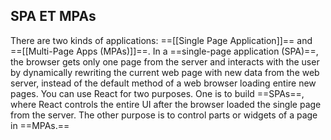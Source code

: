 ## SPA ET MPAs
There are two kinds of applications: ==[[Single Page Application]]== and ==[[Multi-Page Apps (MPAs)]]==. In a ==single-page application (SPA)==, the browser gets only one page from the server and interacts with the user by dynamically rewriting the current web page with new data from the web server, instead of the default method of a web browser loading entire new pages. You can use React for two purposes. One is to build ==SPAs==, where React controls the entire UI after the browser loaded the single page from the server. The other purpose is to control parts or widgets of a page in ==MPAs.==